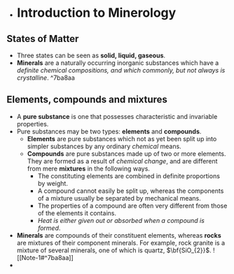 + # Introduction to Minerology
## States of Matter
* Three states can be seen as **solid, liquid, gaseous**.
* **Minerals** are a naturally occurring inorganic substances which have a _definite chemical compositions, and which commonly, but not always is crystalline_. ^7ba8aa

## Elements, compounds and mixtures
* A **pure substance** is one that possesses characteristic and invariable properties. 
* Pure substances may be two types: **elements** and **compounds**.
	* **Elements** are pure substances which not as yet been split up into simpler substances by any ordinary *chemical* means.
	* **Compounds** are pure substances made up of two or more elements. They are formed as a result of *chemical change*, and are different from mere **mixtures** in the following ways.
		* The constituting elements are combined in definite proportions by weight.
		* A compound cannot easily be split up, whereas the components of a mixture usually be separated by mechanical means.
		* The properties of a compound are often very different from those of the elements it contains.
		* *Heat is either given out or absorbed when a compound is formed*.
* **Minerals** are compounds of their constituent elements, whereas **rocks** are mixtures of their component minerals. For example, rock granite  is a mixture of several minerals, one of which is quartz, $\bf{SiO_{2}}$. ![[Note-1#^7ba8aa]]
* 